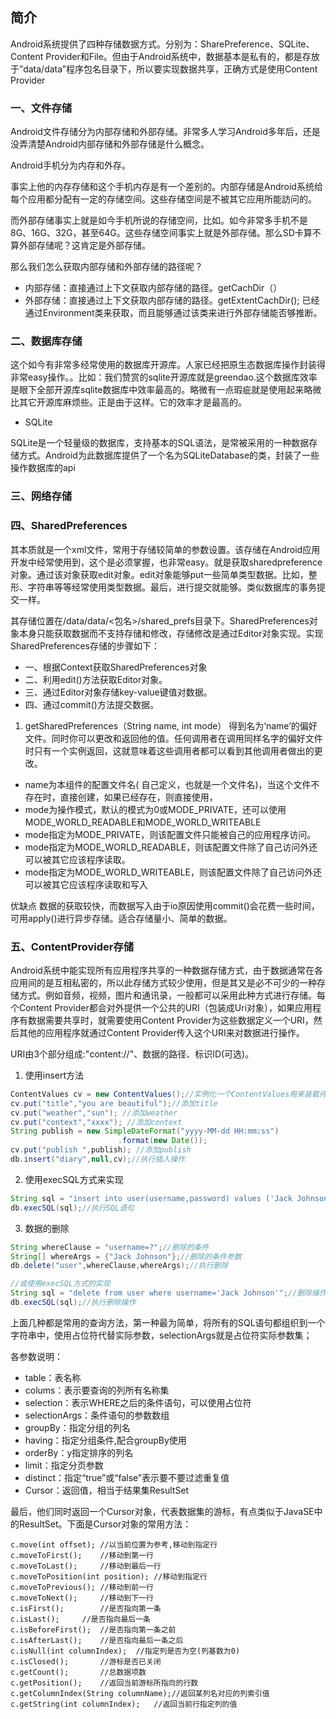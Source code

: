 ## 简介

Android系统提供了四种存储数据方式。分别为：SharePreference、SQLite、Content Provider和File。但由于Android系统中，数据基本是私有的，都是存放于”data/data”程序包名目录下，所以要实现数据共享，正确方式是使用Content Provider

### 一、文件存储
Android文件存储分为内部存储和外部存储。非常多人学习Android多年后，还是没弄清楚Android内部存储和外部存储是什么概念。

Android手机分为内存和外存。

事实上他的内存存储和这个手机内存是有一个差别的。内部存储是Android系统给每个应用都分配有一定的存储空间。这些存储空间是不被其它应用所能訪问的。

而外部存储事实上就是如今手机所说的存储空间，比如。如今非常多手机不是8G、16G、32G，甚至64G。这些存储空间事实上就是外部存储。那么SD卡算不算外部存储呢？这肯定是外部存储。


那么我们怎么获取内部存储和外部存储的路径呢？
- 内部存储：直接通过上下文获取内部存储的路径。getCachDir（）
- 外部存储：直接通过上下文获取内部存储的路径。getExtentCachDir();  已经通过Environment类来获取，而且能够通过该类来进行外部存储能否够推断。

### 二、数据库存储
 这个如今有非常多经常使用的数据库开源库。人家已经把原生态数据库操作封装得非常easy操作。。比如：我们赞赏的sqlite开源库就是greendao.这个数据库效率是眼下全部开源库sqlite数据库中效率最高的。略微有一点瑕疵就是使用起来略微比其它开源库麻烦些。正是由于这样。它的效率才是最高的。
- SQLite

SQLite是一个轻量级的数据库，支持基本的SQL语法，是常被采用的一种数据存储方式。Android为此数据库提供了一个名为SQLiteDatabase的类，封装了一些操作数据库的api

### 三、网络存储

### 四、SharedPreferences

其本质就是一个xml文件，常用于存储较简单的参数设置。该存储在Android应用开发中经常使用到，这个是必须掌握，也非常easy。就是获取sharedpreference对象。通过该对象获取edit对象。edit对象能够put一些简单类型数据。比如，整形、字符串等等经常使用类型数据。最后，进行提交就能够。类似数据库的事务提交一样。

其存储位置在/data/data/<包名>/shared_prefs目录下。SharedPreferences对象本身只能获取数据而不支持存储和修改，存储修改是通过Editor对象实现。实现SharedPreferences存储的步骤如下：

- 一、根据Context获取SharedPreferences对象
- 二、利用edit()方法获取Editor对象。
- 三、通过Editor对象存储key-value键值对数据。
- 四、通过commit()方法提交数据。
1. getSharedPreferences（String name, int mode）
得到名为‘name’的偏好文件。同时你可以更改和返回他的值。任何调用者在调用同样名字的偏好文件时只有一个实例返回，这就意味着这些调用者都可以看到其他调用者做出的更改。

- name为本组件的配置文件名( 自己定义，也就是一个文件名)，当这个文件不存在时，直接创建，如果已经存在，则直接使用，
- mode为操作模式，默认的模式为0或MODE_PRIVATE，还可以使用MODE_WORLD_READABLE和MODE_WORLD_WRITEABLE
- mode指定为MODE_PRIVATE，则该配置文件只能被自己的应用程序访问。
- mode指定为MODE_WORLD_READABLE，则该配置文件除了自己访问外还可以被其它应该程序读取。
- mode指定为MODE_WORLD_WRITEABLE，则该配置文件除了自己访问外还可以被其它应该程序读取和写入

优缺点
数据的获取较快，而数据写入由于io原因使用commit()会花费一些时间，可用apply()进行异步存储。适合存储量小、简单的数据。

### 五、ContentProvider存储

Android系统中能实现所有应用程序共享的一种数据存储方式，由于数据通常在各应用间的是互相私密的，所以此存储方式较少使用，但是其又是必不可少的一种存储方式。例如音频，视频，图片和通讯录，一般都可以采用此种方式进行存储。每个Content Provider都会对外提供一个公共的URI（包装成Uri对象），如果应用程序有数据需要共享时，就需要使用Content Provider为这些数据定义一个URI，然后其他的应用程序就通过Content Provider传入这个URI来对数据进行操作。

URI由3个部分组成:"content://"、数据的路径、标识ID(可选)。

1. 使用insert方法
```java
ContentValues cv = new ContentValues();//实例化一个ContentValues用来装载待插入的数据
cv.put("title","you are beautiful");//添加title
cv.put("weather","sun"); //添加weather
cv.put("context","xxxx"); //添加context
String publish = new SimpleDateFormat("yyyy-MM-dd HH:mm:ss")
                        .format(new Date());
cv.put("publish ",publish); //添加publish
db.insert("diary",null,cv);//执行插入操作
```
2. 使用execSQL方式来实现
```java
String sql = "insert into user(username,password) values ('Jack Johnson','iLovePopMuisc');//插入操作的SQL语句
db.execSQL(sql);//执行SQL语句
```
3. 数据的删除
```java
String whereClause = "username=?";//删除的条件
String[] whereArgs = {"Jack Johnson"};//删除的条件参数
db.delete("user",whereClause,whereArgs);//执行删除

//或使用execSQL方式的实现
String sql = "delete from user where username='Jack Johnson'";//删除操作的SQL语句
db.execSQL(sql);//执行删除操作

```
上面几种都是常用的查询方法，第一种最为简单，将所有的SQL语句都组织到一个字符串中，使用占位符代替实际参数，selectionArgs就是占位符实际参数集；

各参数说明：
- table：表名称
- colums：表示要查询的列所有名称集
- selection：表示WHERE之后的条件语句，可以使用占位符
- selectionArgs：条件语句的参数数组
- groupBy：指定分组的列名
- having：指定分组条件,配合groupBy使用
- orderBy：y指定排序的列名
- limit：指定分页参数
- distinct：指定“true”或“false”表示要不要过滤重复值
- Cursor：返回值，相当于结果集ResultSet

最后，他们同时返回一个Cursor对象，代表数据集的游标，有点类似于JavaSE中的ResultSet。下面是Cursor对象的常用方法：

```
c.move(int offset); //以当前位置为参考,移动到指定行  
c.moveToFirst();    //移动到第一行  
c.moveToLast();     //移动到最后一行  
c.moveToPosition(int position); //移动到指定行  
c.moveToPrevious(); //移动到前一行  
c.moveToNext();     //移动到下一行  
c.isFirst();        //是否指向第一条  
c.isLast();     //是否指向最后一条  
c.isBeforeFirst();  //是否指向第一条之前  
c.isAfterLast();    //是否指向最后一条之后  
c.isNull(int columnIndex);  //指定列是否为空(列基数为0)  
c.isClosed();       //游标是否已关闭  
c.getCount();       //总数据项数  
c.getPosition();    //返回当前游标所指向的行数  
c.getColumnIndex(String columnName);//返回某列名对应的列索引值  
c.getString(int columnIndex);   //返回当前行指定列的值
```
